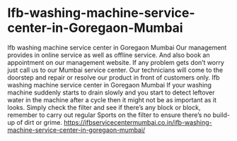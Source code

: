 # Ifb-washing-machine-service-center-in-Goregaon-Mumbai
Ifb washing machine service center in Goregaon Mumbai Our management provides in online service as well as offline service. And also book an appointment on our management website. If any problem gets don’t worry just call us to our Mumbai service center.  Our technicians will come to the doorstep and repair or resolve our product in front of customers only. Ifb washing machine service center in Goregaon Mumbai If your washing machine suddenly starts to drain slowly and you start to detect leftover water in the machine after a cycle then it might not be as important as it looks. Simply check the filter and see if there’s any block or block, remember to carry out regular Sports on the filter to ensure there’s no build-up of dirt or grime. https://ifbservicecentermumbai.co.in/ifb-washing-machine-service-center-in-goregaon-mumbai/
